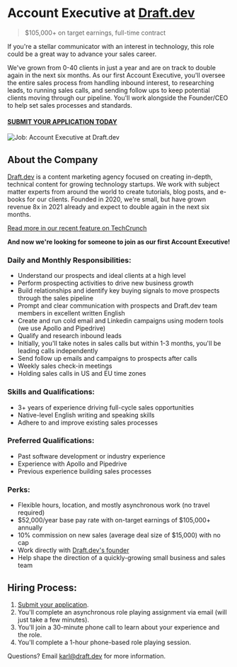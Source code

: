 # Account Executive at [Draft.dev](https://draft.dev/)
> $105,000+ on target earnings, full-time contract

If you're a stellar communicator with an interest in technology, this role could be a great way to advance your sales career.

We've grown from 0-40 clients in just a year and are on track to double again in the next six months. As our first Account Executive, you'll oversee the entire sales process from handling inbound interest, to researching leads, to running sales calls, and sending follow ups to keep potential clients moving through our pipeline. You'll work alongside the Founder/CEO to help set sales processes and standards.

#### [SUBMIT YOUR APPLICATION TODAY](https://airtable.com/shrUc4UbBwR9odvsl)

![Job: Account Executive at Draft.dev](https://draft.dev/learn/assets/posts/promotion.png)

## About the Company
[Draft.dev](https://draft.dev/) is a content marketing agency focused on creating in-depth, technical content for growing technology startups. We work with subject matter experts from around the world to create tutorials, blog posts, and e-books for our clients. Founded in 2020, we're small, but have grown revenue 8x in 2021 already and expect to double again in the next six months.

[Read more in our recent feature on TechCrunch](https://techcrunch.com/2021/07/29/draft-dev-ceo-karl-hughes-on-the-importance-of-using-experts-in-developer-marketing/)

**And now we're looking for someone to join as our first Account Executive!**

### Daily and Monthly Responsibilities:
- Understand our prospects and ideal clients at a high level
- Perform prospecting activities to drive new business growth
- Build relationships and identify key buying signals to move prospects through the sales pipeline
- Prompt and clear communication with prospects and Draft.dev team members in excellent written English
- Create and run cold email and Linkedin campaigns using modern tools (we use Apollo and Pipedrive)
- Qualify and research inbound leads
- Initially, you'll take notes in sales calls but within 1-3 months, you'll be leading calls independently
- Send follow up emails and campaigns to prospects after calls
- Weekly sales check-in meetings
- Holding sales calls in US and EU time zones

### Skills and Qualifications:
- 3+ years of experience driving full-cycle sales opportunities
- Native-level English writing and speaking skills
- Adhere to and improve existing sales processes

### Preferred Qualifications: 
- Past software development or industry experience
- Experience with Apollo and Pipedrive
- Previous experience building sales processes

### Perks:
- Flexible hours, location, and mostly asynchronous work (no travel required)
- $52,000/year base pay rate with on-target earnings of $105,000+ annually
- 10% commission on new sales (average deal size of $15,000) with no cap
- Work directly with [Draft.dev's founder](https://www.linkedin.com/in/karllhughes)
- Help shape the direction of a quickly-growing small business and sales team

## Hiring Process:
1. [Submit your application](https://airtable.com/shrUc4UbBwR9odvsl).
2. You'll complete an asynchronous role playing assignment via email (will just take a few minutes).
3. You'll join a 30-minute phone call to learn about your experience and the role.
4. You'll complete a 1-hour phone-based role playing session.

Questions? Email [karl@draft.dev](mailto:karl@draft.dev) for more information.

